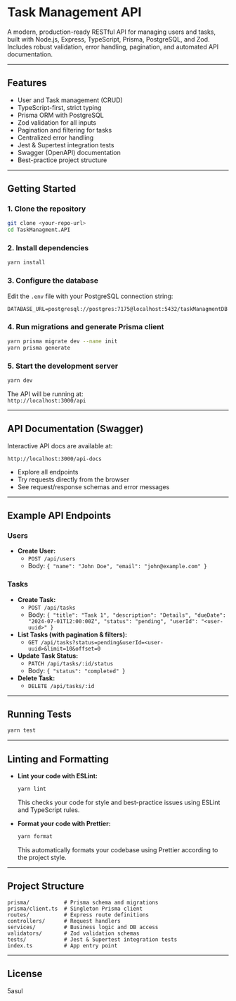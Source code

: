 # Task Management API

A modern, production-ready RESTful API for managing users and tasks, built with Node.js, Express, TypeScript, Prisma, PostgreSQL, and Zod. Includes robust validation, error handling, pagination, and automated API documentation.

---

## Features

- User and Task management (CRUD)
- TypeScript-first, strict typing
- Prisma ORM with PostgreSQL
- Zod validation for all inputs
- Pagination and filtering for tasks
- Centralized error handling
- Jest & Supertest integration tests
- Swagger (OpenAPI) documentation
- Best-practice project structure

---

## Getting Started

### 1. **Clone the repository**

```bash
git clone <your-repo-url>
cd TaskManagment.API
```

### 2. **Install dependencies**

```bash
yarn install
```

### 3. **Configure the database**

Edit the `.env` file with your PostgreSQL connection string:

```
DATABASE_URL=postgresql://postgres:7175@localhost:5432/taskManagmentDB
```

### 4. **Run migrations and generate Prisma client**

```bash
yarn prisma migrate dev --name init
yarn prisma generate
```

### 5. **Start the development server**

```bash
yarn dev
```

The API will be running at:  
`http://localhost:3000/api`

---

## API Documentation (Swagger)

Interactive API docs are available at:

```
http://localhost:3000/api-docs
```

- Explore all endpoints
- Try requests directly from the browser
- See request/response schemas and error messages

---

## Example API Endpoints

### **Users**

- **Create User:**
  - `POST /api/users`
  - Body: `{ "name": "John Doe", "email": "john@example.com" }`

### **Tasks**

- **Create Task:**
  - `POST /api/tasks`
  - Body: `{ "title": "Task 1", "description": "Details", "dueDate": "2024-07-01T12:00:00Z", "status": "pending", "userId": "<user-uuid>" }`
- **List Tasks (with pagination & filters):**
  - `GET /api/tasks?status=pending&userId=<user-uuid>&limit=10&offset=0`
- **Update Task Status:**
  - `PATCH /api/tasks/:id/status`
  - Body: `{ "status": "completed" }`
- **Delete Task:**
  - `DELETE /api/tasks/:id`

---

## Running Tests

```bash
yarn test
```

---

## Linting and Formatting

- **Lint your code with ESLint:**
  ```bash
  yarn lint
  ```
  This checks your code for style and best-practice issues using ESLint and TypeScript rules.

- **Format your code with Prettier:**
  ```bash
  yarn format
  ```
  This automatically formats your codebase using Prettier according to the project style.

---

## Project Structure

```
prisma/           # Prisma schema and migrations
prisma/client.ts  # Singleton Prisma client
routes/           # Express route definitions
controllers/      # Request handlers
services/         # Business logic and DB access
validators/       # Zod validation schemas
tests/            # Jest & Supertest integration tests
index.ts          # App entry point
```

---

## License

5asul
